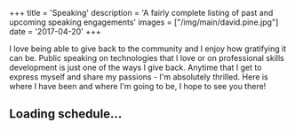 +++
title = 'Speaking'
description = 'A fairly complete listing of past and upcoming speaking engagements'
images = ["/img/main/david.pine.jpg"]
date = '2017-04-20'
+++

I love being able to give back to the community and I enjoy how gratifying it can be. Public speaking on technologies 
that I love or on professional skills development is just one of the ways I give back. Anytime that I get to express myself and share my passions - I'm absolutely thrilled. Here is where I have been and where I'm going to be, I hope to see you there!

<div data-gist='7e423ddad9d8915dc9077b805844905e'>
    <h2>Loading schedule... <i class="fa fa-cog fa-spin fa-lg fa-fw"></i></h2>
</div>

<script type='text/javascript'>
    $(document).ready(() => {
        setTimeout(() => {
            $('[data-gist]').gist();
            setTimeout(() => $('.gist a').attr('target', '_blank'), 333);
        },
        777);
    });
</script>